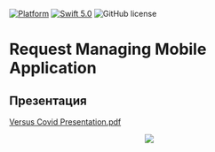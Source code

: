 [![Platform](https://img.shields.io/badge/platform-iOS-green.svg)]()
[![Swift 5.0](https://img.shields.io/badge/Swift-5.0-orange.svg)](https://swift.org)
![GitHub license](https://img.shields.io/badge/license-MIT-blue.svg?style=flat)

# Request Managing Mobile Application

## Презентация

[Versus Covid Presentation.pdf]()

<p align="center">
  <img src="https://github.com/timoninas/covid-hack/blob/master/presentation/slide%201.png"/>
</p>
